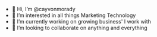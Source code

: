- 👋 Hi, I’m @cayvonmorady
- 👀 I’m interested in all things Marketing Technology
- 🌱 I’m currently working on growing business' I work with
- 💞️ I’m looking to collaborate on anything and everything

<!---
cayvonmorady/cayvonmorady is a ✨ special ✨ repository because its `README.md` (this file) appears on your GitHub profile.
You can click the Preview link to take a look at your changes.
--->
